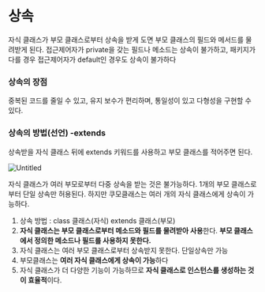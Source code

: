 # 상속

자식 클래스가 부모 클래스로부터 상속을 받게 도면 부모 클래스의 필드와 메서드를 물려받게 된다. 접근제어자가 private을 갖는 필드나 메소드는 상속이 불가하고, 패키지가 다를 경우 접근제어자가 default인 경우도 상속이 불가하다

### 상속의 장점

중복된 코드를 줄일 수 있고, 유지 보수가 편리하며, 통일성이 있고 다형성을 구현할 수 있다.

### 상속의 방법(선언) -extends

상속받을 자식 클래스 뒤에 extends 키워드를 사용하고 부모 클래스를 적어주면 된다.

![Untitled](%E1%84%89%E1%85%A1%E1%86%BC%E1%84%89%E1%85%A9%E1%86%A8%2042d240611c1b4062b433ab09640c8575/Untitled.png)

자식 클래스가 여러 부모로부터 다중 상속을 받는 것은 불가능하다.  1개의 부모 클래스로부터 단일 상속만 허용된다. 하지만 쿠모클래스는 여러 개의 자식 클래스에게 상속이 가능하다.

1. 상속 방법 : class 클래스(자식) extends 클래스(부모)
2. **자식 클래스는 부모 클래스로부터 메소드와 필드를 물려받아 사용**한다. **부모 클래스에서 정의한 메소드나 필드를 사용하지 못한다.**
3. 자식 클래스는 여러 부모 클래스로부터 상속받지 못한다. 단일상속만 가능
4. 부모클래스는 **여러 자식 클래스에게 상속이 가능**하다
5. 자식 클래스가 더 다양한 기능이 가능하므로 **자식 클래스로 인스턴스를 생성하는 것이 효율적**이다.
